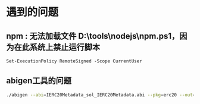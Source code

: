 # 遇到的问题

## npm : 无法加载文件 D:\tools\nodejs\npm.ps1，因为在此系统上禁止运行脚本

```shell
Set-ExecutionPolicy RemoteSigned -Scope CurrentUser
```

## abigen工具的问题

```sh
./abigen --abi=IERC20Metadata_sol_IERC20Metadata.abi --pkg=erc20 --out=erc20.go
```